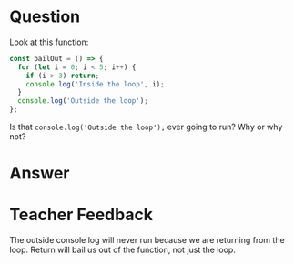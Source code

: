 # Question
Look at this function:

```js
const bailOut = () => {
  for (let i = 0; i < 5; i++) {
    if (i > 3) return;
    console.log('Inside the loop', i);
  }
  console.log('Outside the loop');
};
```

Is that `console.log('Outside the loop');` ever going to run? Why or why not?

# Answer


# Teacher Feedback
The outside console log will never run because we are returning from the loop. Return will bail us out of the function, not just the loop.
